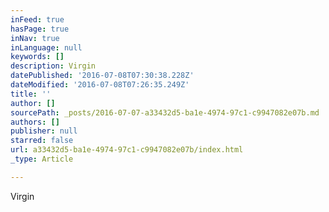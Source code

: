 ```yaml
---
inFeed: true
hasPage: true
inNav: true
inLanguage: null
keywords: []
description: Virgin
datePublished: '2016-07-08T07:30:38.228Z'
dateModified: '2016-07-08T07:26:35.249Z'
title: ''
author: []
sourcePath: _posts/2016-07-07-a33432d5-ba1e-4974-97c1-c9947082e07b.md
authors: []
publisher: null
starred: false
url: a33432d5-ba1e-4974-97c1-c9947082e07b/index.html
_type: Article

---
```

Virgin